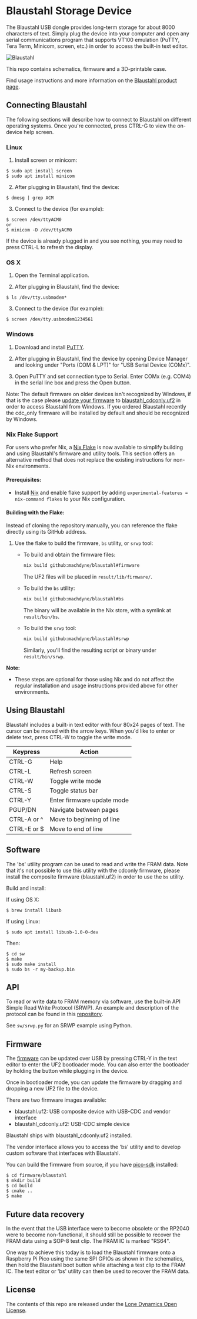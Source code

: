 # Blaustahl Storage Device

The Blaustahl USB dongle provides long-term storage for about 8000 characters of text. Simply plug the device into your computer and open any serial communications program that supports VT100 emulation (PuTTY, Tera Term, Minicom, screen, etc.) in order to access the built-in text editor.

![Blaustahl](https://github.com/machdyne/blaustahl/blob/251dba51e97cc46e1b7918198aa66e48cc741dd9/blaustahl.png)

This repo contains schematics, firmware and a 3D-printable case.

Find usage instructions and more information on the [Blaustahl product page](https://machdyne.com/product/blaustahl-storage-device/).


## Connecting Blaustahl

The following sections will describe how to connect to Blaustahl on different operating systems. Once you're connected, press CTRL-G to view the on-device help screen.

### Linux

1. Install screen or minicom:

```
$ sudo apt install screen
$ sudo apt install minicom
```

2. After plugging in Blaustahl, find the device:

```
$ dmesg | grep ACM
```

3. Connect to the device (for example):

```
$ screen /dev/ttyACM0
or
$ minicom -D /dev/ttyACM0
```

If the device is already plugged in and you see nothing, you may need to press CTRL-L to refresh the display.

### OS X

1. Open the Terminal application.

2. After plugging in Blaustahl, find the device:

```
$ ls /dev/tty.usbmodem*
```

3. Connect to the device (for example):

```
$ screen /dev/tty.usbmodem1234561
```

### Windows

1. Download and install [PuTTY](https://www.chiark.greenend.org.uk/~sgtatham/putty/latest.html).

2. After plugging in Blaustahl, find the device by opening Device Manager and looking under "Ports (COM & LPT)" for "USB Serial Device (COMx)".

3. Open PuTTY and set connection type to Serial. Enter COMx (e.g. COM4) in the serial line box and press the Open button.

Note: The default firmware on older devices isn't recognized by Windows, if that is the case please [update your firmware](#firmware) to [blaustahl_cdconly.uf2](firmware) in order to access Blaustahl from Windows. If you ordered Blaustahl recently the cdc\_only firmware will be installed by default and should be recognized by Windows.

### Nix Flake Support

For users who prefer Nix, a [Nix Flake](https://nixos.wiki/wiki/Flakes) is now available to simplify building and using Blaustahl's firmware and utility tools. This section offers an alternative method that does not replace the existing instructions for non-Nix environments.

#### Prerequisites:
- Install [Nix](https://nixos.org/download) and enable flake support by adding `experimental-features = nix-command flakes` to your Nix configuration.

#### Building with the Flake:

Instead of cloning the repository manually, you can reference the flake directly using its GitHub address.

1. Use the flake to build the firmware, `bs` utility, or `srwp` tool:

    - To build and obtain the firmware files:
      ```bash
      nix build github:machdyne/blaustahl#firmware
      ```
      The UF2 files will be placed in `result/lib/firmware/`.

    - To build the `bs` utility:
      ```bash
      nix build github:machdyne/blaustahl#bs
      ```
      The binary will be available in the Nix store, with a symlink at `result/bin/bs`.

    - To build the `srwp` tool:
      ```bash
      nix build github:machdyne/blaustahl#srwp
      ```
      Similarly, you'll find the resulting script or binary under `result/bin/srwp`.

**Note:**
- These steps are optional for those using Nix and do not affect the regular installation and usage instructions provided above for other environments.

## Using Blaustahl

Blaustahl includes a built-in text editor with four 80x24 pages of text. The cursor can be moved with the arrow keys. When you'd like to enter or delete text, press CTRL-W to toggle the write mode.

| Keypress | Action |
| -------- | ------ |
| CTRL-G | Help |
| CTRL-L | Refresh screen |
| CTRL-W | Toggle write mode |
| CTRL-S | Toggle status bar |
| CTRL-Y | Enter firmware update mode |
| PGUP/DN | Navigate between pages |
| CTRL-A or ^ | Move to beginning of line |
| CTRL-E or $ | Move to end of line |

## Software

The 'bs' utility program can be used to read and write the FRAM data. Note that it's not possible to use this utility with the cdconly firmware, please install the composite firmware (blaustahl.uf2) in order to use the `bs` utility.

Build and install:

If using OS X:
```
$ brew install libusb
```

If using Linux:
```
$ sudo apt install libusb-1.0-0-dev
```

Then:

```
$ cd sw
$ make
$ sudo make install
$ sudo bs -r my-backup.bin
```
## API

To read or write data to FRAM memory via software, use the built-in API Simple Read Write Protocol (SRWP). An example and description of the protocol can be found in this [repository](https://github.com/binqbit/serialport_srwp).

See `sw/srwp.py` for an SRWP example using Python.

## Firmware

The [firmware](firmware) can be updated over USB by pressing CTRL-Y in the text editor to enter the UF2 bootloader mode. You can also enter the bootloader by holding the button while plugging in the device.

Once in bootloader mode, you can update the firmware by dragging and dropping a new UF2 file to the device.

There are two firmware images available:

  * blaustahl.uf2: USB composite device with USB-CDC and vendor interface
  * blaustahl\_cdconly.uf2: USB-CDC simple device

Blaustahl ships with blaustahl\_cdconly.uf2 installed.

The vendor interface allows you to access the 'bs' utility and to develop custom
software that interfaces with Blaustahl.

You can build the firmware from source, if you have [pico-sdk](https://github.com/raspberrypi/pico-sdk) installed:

```
$ cd firmware/blaustahl
$ mkdir build
$ cd build
$ cmake ..
$ make
```

## Future data recovery

In the event that the USB interface were to become obsolete or the RP2040 were to become non-functional, it should still be possible to recover the FRAM data using a SOP-8 test clip. The FRAM IC is marked "RS64".

One way to achieve this today is to load the Blaustahl firmware onto a Raspberry Pi Pico using the same SPI GPIOs as shown in the schematics, then hold the Blaustahl boot button while attaching a test clip to the FRAM IC. The text editor or 'bs' utility can then be used to recover the FRAM data.

## License

The contents of this repo are released under the [Lone Dynamics Open License](LICENSE.md).
